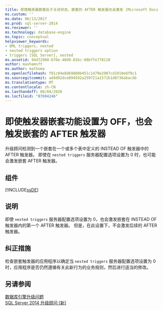 ```yaml
---
title: 即使触发器嵌套处于关闭状态，嵌套的 AFTER 触发器也会激发 |Microsoft Docs
ms.custom: ''
ms.date: 06/13/2017
ms.prod: sql-server-2014
ms.reviewer: ''
ms.technology: database-engine
ms.topic: conceptual
helpviewer_keywords:
- DML triggers, nested
- nested triggers option
- triggers [SQL Server], nested
ms.assetid: 94d72960-676e-40d9-81bc-08bffe778110
author: mashamsft
ms.author: mathoma
ms.openlocfilehash: f91c04e8d69880b451c1479e2907cd1910e8f9c1
ms.sourcegitcommit: ad4d92dce894592a259721a1571b1d8736abacdb
ms.translationtype: MT
ms.contentlocale: zh-CN
ms.lasthandoff: 08/04/2020
ms.locfileid: "87694246"
---
```

# <a name="nested-after-trigger-fires-even-when-trigger-nesting-is-off"></a>即使触发器嵌套功能设置为 OFF，也会触发嵌套的 AFTER 触发器
  升级顾问检测到一个嵌套在一个或多个表中定义的 INSTEAD OF 触发器中的 AFTER 触发器。 即使在 `nested triggers` 服务器配置选项设置为 0 时，也可能会激发嵌套 AFTER 触发器。  
  
## <a name="component"></a>组件  
 [!INCLUDE[ssDE](../../includes/ssde-md.md)]  
  
## <a name="description"></a>说明  
 即使 `nested triggers` 服务器配置选项设置为 0，也会激发嵌套在 INSTEAD OF 触发器内的第一个 AFTER 触发器。 但是，在此设置下，不会激发后续的 AFTER 触发器。  
  
## <a name="corrective-action"></a>纠正措施  
 检查嵌套触发器的应用程序以确定当 `nested triggers` 服务器配置选项设置为 0 时，应用程序是否仍然遵循有关此新行为的业务规则，然后进行适当的修改。  
  
## <a name="see-also"></a>另请参阅  
 [数据库引擎升级问题](../../../2014/sql-server/install/database-engine-upgrade-issues.md)   
 [SQL Server 2014 升级顾问 &#91;新&#93;](sql-server-2014-upgrade-advisor.md)  
  
  
